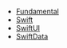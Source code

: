 - [Fundamental](/FrontEnd/IOS/notes.md)
- [Swift](/FrontEnd/IOS/swift/swiftNotes.md)
- [SwiftUI](/FrontEnd/IOS/swift/swiftUINotes.md)
- [SwiftData](/FrontEnd/IOS/swift/swiftDataNotes.md)